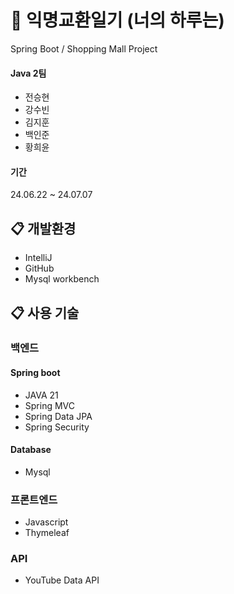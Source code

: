 # :shopping_cart: 익명교환일기 (너의 하루는)
Spring Boot / Shopping Mall Project<br>
#### Java 2팀
* 전승현
* 강수빈
* 김지훈
* 백인준
* 황희윤

#### 기간
24.06.22 ~ 24.07.07

## :clipboard: 개발환경
* IntelliJ
* GitHub
* Mysql workbench

## :clipboard: 사용 기술
### 백엔드
#### Spring boot
* JAVA 21
* Spring MVC
* Spring Data JPA
* Spring Security

#### Database
* Mysql
  
### 프론트엔드
* Javascript
* Thymeleaf

### API
* YouTube Data API

